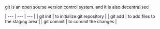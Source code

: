 git is an open sourse version control system. and it is also decentralised

| --- | --- | --- |
| git init | to initialize git repository |
| git add | to add files to the staging area |
| git commit | to commit the changes |

